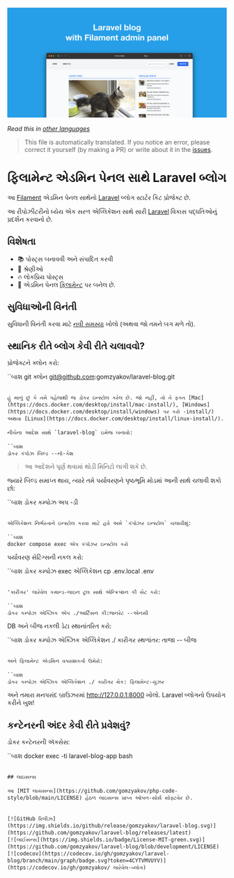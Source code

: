 ﻿![ફિલામેન્ટ એડમિન પેનલ સાથે લારેવેલ બ્લોગ](../docs/social-preview-en.png)

_Read this in [other languages](./Translations.md)_

>This file is automatically translated. If you notice an error, please correct it yourself (by making a PR) or write about it in the [issues](https://github.com/gomzyakov/laravel-blog/issues).

# ફિલામેન્ટ એડમિન પેનલ સાથે Laravel બ્લોગ

આ [Filament](https://filamentphp.com) એડમિન પેનલ સાથેનો [Laravel](https://laravel.com) બ્લોગ સ્ટાર્ટર કિટ પ્રોજેક્ટ છે.

આ રીપોઝીટરીનો ધ્યેય એક સરળ એપ્લિકેશન સાથે સારી [Laravel](https://laravel.com) વિકાસ પદ્ધતિઓનું પ્રદર્શન કરવાનો છે.

## વિશેષતા

- 📚 પોસ્ટ્સ બનાવવી અને સંપાદિત કરવી
- 🥑 શ્રેણીઓ
- 🔥 લોકપ્રિય પોસ્ટ્સ
- 🎉 એડમિન પેનલ [ફિલામેન્ટ](https://filamentphp.com) પર બનેલ છે.

## સુવિધાઓની વિનંતી

સુવિધાની વિનંતી કરવા માટે [નવી સમસ્યા](https://github.com/gomzyakov/laravel-blog/issues/new) ખોલો (અથવા જો તમને બગ મળે તો).

## સ્થાનિક રીતે બ્લોગ કેવી રીતે ચલાવવો?

પ્રોજેક્ટને ક્લોન કરો:

``બાશ
git ક્લોન git@github.com:gomzyakov/laravel-blog.git
```

હું માનું છું કે તમે પહેલાથી જ ડોકર ઇન્સ્ટોલ કરેલ છે. જો નહીં, તો તે ફક્ત [Mac](https://docs.docker.com/desktop/install/mac-install/), [Windows](https://docs.docker.com/desktop/install/windows) પર કરો -install/) અથવા [Linux](https://docs.docker.com/desktop/install/linux-install/).

નીચેના આદેશ સાથે `laravel-blog` ઇમેજ બનાવો:

``બાશ
ડોકર કંપોઝ બિલ્ડ --નો-કેશ
```

>આ આદેશને પૂર્ણ થવામાં થોડી મિનિટો લાગી શકે છે.

જ્યારે બિલ્ડ સમાપ્ત થાય, ત્યારે તમે પર્યાવરણને પૃષ્ઠભૂમિ મોડમાં આની સાથે ચલાવી શકો છો:

``બાશ
ડોકર કમ્પોઝ અપ -ડી
```

એપ્લિકેશન નિર્ભરતાને ઇન્સ્ટોલ કરવા માટે હવે અમે `કંપોઝર ઇન્સ્ટોલ` ચલાવીશું:

``બાશ
docker compose exec એપ કંપોઝર ઇન્સ્ટોલ કરો
```

પર્યાવરણ સેટિંગ્સની નકલ કરો:

``બાશ
ડોકર કમ્પોઝ exec એપ્લિકેશન cp .env.local .env
```

'કારીગર' લારેવેલ કમાન્ડ-લાઇન ટૂલ સાથે એન્ક્રિપ્શન કી સેટ કરો:

``બાશ
ડોકર કમ્પોઝ એક્ઝિક એપ ./આર્ટિસન કી:જનરેટ --એનસી
```

DB અને બીજ નકલી ડેટા સ્થાનાંતરિત કરો:

``બાશ
ડોકર કમ્પોઝ એક્ઝિક એપ્લિકેશન ./ કારીગર સ્થળાંતર: તાજા -- બીજ
```

અને ફિલામેન્ટ એડમિન વપરાશકર્તા ઉમેરો:

``બાશ
ડોકર કમ્પોઝ એક્ઝિક એપ્લિકેશન ./ કારીગર મેક: ફિલામેન્ટ-યુઝર
```

અને તમારા મનપસંદ બ્રાઉઝરમાં http://127.0.0.1:8000 ખોલો. Laravel બ્લોગનો ઉપયોગ કરીને ખુશ!

## કન્ટેનરની અંદર કેવી રીતે પ્રવેશવું?

ડોકર કન્ટેનરની ઍક્સેસ:

``બાશ
docker exec -ti laravel-blog-app bash
```

## લાઇસન્સ

આ [MIT લાયસન્સ](https://github.com/gomzyakov/php-code-style/blob/main/LICENSE) હેઠળ લાઇસન્સ પ્રાપ્ત ઓપન-સોર્સ સોફ્ટવેર છે.


[![GitHub રિલીઝ](https://img.shields.io/github/release/gomzyakov/laravel-blog.svg)](https://github.com/gomzyakov/laravel-blog/releases/latest)
[![લાઈસન્સ](https://img.shields.io/badge/License-MIT-green.svg)](https://github.com/gomzyakov/laravel-blog/blob/development/LICENSE)
[![codecov](https://codecov.io/gh/gomzyakov/laravel-blog/branch/main/graph/badge.svg?token=4CYTVMVUYV)](https://codecov.io/gh/gomzyakov/ લારેવેલ-બ્લોગ)
